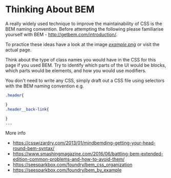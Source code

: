 # Thinking About BEM
A really widely used technique to improve the maintainability of CSS is the BEM naming convention. Before attempting the following please familiarise yourself with BEM - http://getbem.com/introduction/.

To practice these ideas have a look at the image *[example.png](example.png)* or visit the actual page. 

Think about the type of class names you would have in the CSS for this page if you used BEM. Try to identify which parts of the UI would be blocks, which parts would be elements, and how you would use modifiers.

You don't need to write any CSS, simply draft out a CSS file using selectors with the BEM naming convention e.g.

```css
.header{

}
.header__back-link{

}
...
```

More info
* https://csswizardry.com/2013/01/mindbemding-getting-your-head-round-bem-syntax/
* https://www.smashingmagazine.com/2016/06/battling-bem-extended-edition-common-problems-and-how-to-avoid-them/   
* https://seesparkbox.com/foundry/bem_css_organization
* https://seesparkbox.com/foundry/bem_by_example
